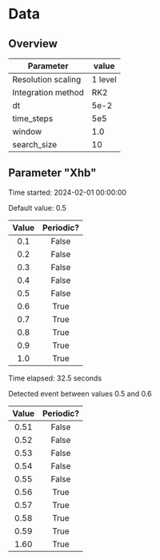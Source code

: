 # Data

## Overview

| Parameter | value |
| --- | --- |
| Resolution scaling | 1 level |
| Integration method | RK2 |
| dt | 5e-2 |
| time_steps | 5e5 |
| window | 1.0 |
| search_size | 10 |

## Parameter "Xhb"

Time started: 2024-02-01 00:00:00

Default value: 0.5

| Value | Periodic? |
| :---: | :-------: |
| 0.1   | False     |
| 0.2   | False     |
| 0.3   | False     |
| 0.4   | False     |
| 0.5   | False     |
| 0.6   | True      |
| 0.7   | True      |
| 0.8   | True      |
| 0.9   | True      |
| 1.0   | True      |

Time elapsed: 32.5 seconds

Detected event between values 0.5 and 0.6

| Value | Periodic? |
| :---: | :-------: |
| 0.51  | False     |
| 0.52  | False     |
| 0.53  | False     |
| 0.54  | False     |
| 0.55  | False     |
| 0.56  | True      |
| 0.57  | True      |
| 0.58  | True      |
| 0.59  | True      |
| 1.60  | True      |

